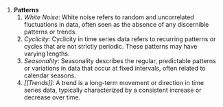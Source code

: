 1. **Patterns**
   1. *White Noise*: White noise refers to random and uncorrelated fluctuations in data, often seen as the absence of any discernible patterns or trends.
   2. *Cyclicity*: Cyclicity in time series data refers to recurring patterns or cycles that are not strictly periodic. These patterns may have varying lengths.
   3. *Seasonality*: Seasonality describes the regular, predictable patterns or variations in data that occur at fixed intervals, often related to calendar seasons.
   4. *[[Trends]]*: A trend is a long-term movement or direction in time series data, typically characterized by a consistent increase or decrease over time.